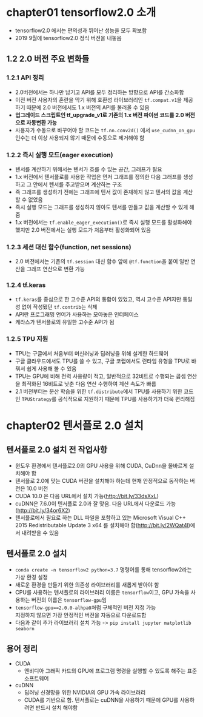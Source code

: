 # chapter01 tensorflow2.0 소개
- tensorflow2.0 에서는 편의성과 뛰어난 성능을 모두 확보함
- 2019 9월에 tensorflow2.0 정식 버전을 내놓음

## 1.2 2.0 버전 주요 변화들
### 1.2.1 API 정리
- 2.0버전에서는 하나만 남기고 API를 모두 정리하는 방향으로 API를 간소화함
- 이전 버전 사용자의 혼란을 막기 위해 호환성 라이브러리인 `tf.compat.v1`을 제공하기 때문에 2.0 버전에서도 1.x 버전의 API를 불러올 수 있음
- <b>업그레이드 스크립트인 tf_upgrade_v1로 기존의 1.x 버전 파이썬 코드를 2.0 버전으로 자동변환 가능</b>
- 사용자가 수동으로 바꾸어야 할 코드는 `tf.nn.conv2d()` 에서 `use_cudnn_on_gpu` 인수는 더 이상 사용되지 않기 때문에 수동으로 제거해야 함

### 1.2.2 즉시 실행 모드(eager execution)
- 텐서를 계산하기 위해서는 텐서가 흐를 수 있는 공간, 그래프가 필요
- 1.x 버전에서 텐서플로를 사용한 작업은 먼저 그래프를 정의한 다음 그래프를 생성하고 그 안에서 텐서를 주고받으며 계산하는 구조
- 즉 그래프를 생성하기 전에는 그래프에 텐서 값이 존재하지 않고 텐서의 값을 계산할 수 없었음
- 즉시 실행 모드는 그래프를 생성하지 않아도 텐서를 만들고 값을 계산할 수 있게 해줌
- 1.x 버전에서는 `tf.enable_eager_execution()`로 즉시 실행 모드를 활성화해야 했지만 2.0 버전에서는 실행 모드가 처음부터 활성화되어 있음

### 1.2.3 세션 대신 함수(function, net sessions)
- 2.0 버전에서는 기존의 `tf.session` 대신 함수 앞에 `@tf.function`을 붙여 일반 연산을 그래프 연산으로 변환 가능

### 1.2.4 tf.keras
- `tf.keras`를 중심으로 한 고수준 API의 통합이 있었고, 역시 고수준 API지만 통일성 없이 작성됐던 `tf.contrib`는 삭제
- API란 프로그래밍 언어가 사용하는 모아놓은 인터페이스
- 케라스가 텐서플로의 유일한 고수준 API가 됨

### 1.2.5 TPU 지원
- TPU는 구글에서 처음부터 머신러닝과 딥러닝을 위해 설계한 하드웨어
- 구글 클라우드에서도 TPU를 쓸 수 있고, 구글 코랩에서도 런타임 유형을 TPU로 바꿔서 쉽게 사용해 볼 수 있음
- TPU는 GPU에 비해 전력 사용량이 적고, 일반적으로 32비트로 수행되는 곱셈 연산을 최적화된 16비트로 낮춘 다음 연산 수행하여 계산 속도가 빠름
- 2.1 버전부터는 분산 학습을 위한 `tf.distribute`에서 TPU를 사용하기 위한 코드인 `TPUStrategy`를 공식적으로 지원하기 때문에 TPU를 사용하기가 더욱 편리해짐

# chapter02 텐서플로 2.0 설치

## 텐서플로 2.0 설치 전 작업사항
- 윈도우 환경에서 텐서플로2.0의 GPU 사용을 위해 CUDA, CuDnn을 올바르게 설치해야 함
- 텐서플로 2.0에 맞는 CUDA 버전을 설치해야 하는데 현재 안정적으로 동작하는 버전은 10.0 버전
- CUDA 10.0 은 다음 URL에서 설치 가능(http://bit.ly/33dsXxL)
- cuDNN은 7.6.0이 텐서플로 2.0과 잘 맞음. 다음 URL에서 다운로드 가능(http://bit.ly/34or6X2)
- 텐서플로에서 필요로 하는 DLL 파일을 포함하고 있는 Microsoft Visual C++ 2015 Redistributable Update 3 x64 를 설치해야 함(http://bit.ly/2WQat4l)에서 내려받을 수 있음

## 텐서플로 2.0 설치
- `conda create -n tensorflow2 python=3.7` 명령어를 통해 tensorflow2라는 가상 환경 설정 
- 새로운 환경을 만들기 위한 의존성 라이브러리를 새롭게 받아야 함
- CPU를 사용하는 텐서플로의 라이브러리 이름은 `tensorflow`이고, GPU 가속을 사용하는 버전의 이름은 `tensorflow-gpu`임
- `tensorflow-gpu==2.0.0-alhpa0`처럼 구체적인 버전 지정 가능  
  지정하지 않으면 가장 안정적인 버전을 자동으로 다운로드함 
- 다음과 같이 추가 라이브러리 설치 가능 -> `pip install jupyter matplotlib seaborn`

## 용어 정리
- CUDA  
  - 엔비디아 그래픽 카드의 GPU에 프로그램 명령을 실행할 수 있도록 해주는 표준 소프트웨어
- cuDNN
  - 딥러닝 신경망을 위한 NVIDIA의 GPU 가속 라이브러리  
  - CUDA를 기반으로 함. 텐서플로는 cuDNN을 사용하기 때문에 GPU를 사용하려면 반드시 설치 해야함
